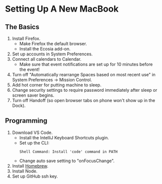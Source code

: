 # Setting Up A New MacBook

## The Basics

1. Install Firefox.
    * Make Firefox the default browser.
    * Install the Ecosia add-on.
1. Set up accounts in System Preferences.
1. Connect all calendars to Calendar.
    * Make sure that event notifications are set up for 10 minutes before the event!
1. Turn off "Automatically rearrange Spaces based on most recent use" in System Preferences -> Mission Control.
1. Add hot corner for putting machine to sleep.
1. Change security settings to require password immediately after sleep or screen saver begins.
1. Turn off Handoff (so open browser tabs on phone won't show up in the Dock).

## Programming

1. Download VS Code.
    * Install the IntelliJ Keyboard Shortcuts plugin.
    * Set up the CLI:
        ```
        Shell Command: Install 'code' command in PATH
        ```
    * Change auto save setting to "onFocusChange".
1. Install [Homebrew](https://brew.sh/).
1. Install Node.
1. Set up GitHub ssh key.
